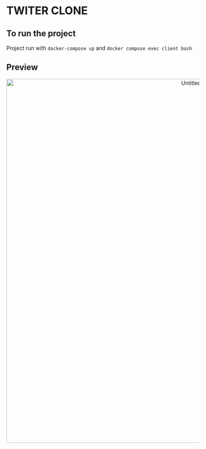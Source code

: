 # TWITER CLONE
## To run the project

Project run with `docker-compose up` and `docker compose exec client bash`

## Preview

<p align="center">
 <img width="948" alt="Untitled" src="https://user-images.githubusercontent.com/82674454/141710460-224876db-f9c5-490c-a766-5ab9386c9a60.png">
</p>
